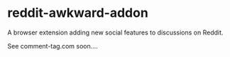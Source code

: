 # reddit-awkward-addon
A browser extension adding new social features to discussions on Reddit.

See comment-tag.com soon....
